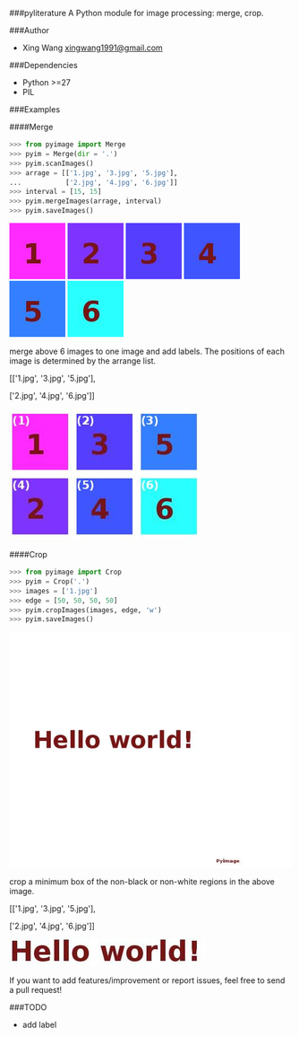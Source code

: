 ###pyliterature
A Python module for image processing: merge, crop.



###Author
* Xing Wang  <xingwang1991@gmail.com>



###Dependencies

* Python >=27
* PIL


###Examples

####Merge
```python
>>> from pyimage import Merge
>>> pyim = Merge(dir = '.')
>>> pyim.scanImages()
>>> arrage = [['1.jpg', '3.jpg', '5.jpg'], 
...           ['2.jpg', '4.jpg', '6.jpg']]
>>> interval = [15, 15]
>>> pyim.mergeImages(arrage, interval)
>>> pyim.saveImages()
```
<img src="examples/merge/1.jpg"/>
<img src="examples/merge/2.jpg"/>
<img src="examples/merge/3.jpg"/>
<img src="examples/merge/4.jpg"/>
<img src="examples/merge/5.jpg"/>
<img src="examples/merge/6.jpg"/>

merge above 6 images to one image and add labels. The positions of each image is determined by the arrange list.

[['1.jpg', '3.jpg', '5.jpg'], 

 ['2.jpg', '4.jpg', '6.jpg']]

<img src="examples/merge/results/merge.jpg"/>

####Crop
```python
>>> from pyimage import Crop
>>> pyim = Crop('.')
>>> images = ['1.jpg']
>>> edge = [50, 50, 50, 50]
>>> pyim.cropImages(images, edge, 'w')
>>> pyim.saveImages()
```
<img src="examples/crop/1.jpg"/>


crop a minimum box of the non-black or non-white regions in the above image. 

[['1.jpg', '3.jpg', '5.jpg'], 

 ['2.jpg', '4.jpg', '6.jpg']]

<img src="examples/crop/results/1.jpg"/>



If you want to add features/improvement or report issues, feel free to send a pull request!


###TODO
* add label
